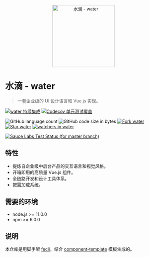 <p align="center">
  <a href="https://fe6.github.io/water">
    <img width="200" src="https://avatars2.githubusercontent.com/u/38205290?s=400&u=e73d0e918dbf3d73a31c09ac28a2aee1d32b3044&v=4)](https://fe6.github.io/water" alt="水滴 - water">
  </a>
</p>

# 水滴 - water

>一套企业级的 UI 设计语言和 Vue.js 实现。

[![water 持续集成](https://travis-ci.org/fe6/water.svg?branch=master)](https://travis-ci.org/fe6/water)
[![Codecov 单元测试覆盖](https://img.shields.io/codecov/c/github/fe6/water/master.svg?style=flat)](https://codecov.io/gh/fe6/water/branch/master)

![GitHub language count](https://img.shields.io/github/languages/count/fe6/water.svg)
![GitHub code size in bytes](https://img.shields.io/github/languages/code-size/fe6/water.svg)
[![Fork water](https://img.shields.io/github/forks/fe6/water.svg?style=flat&label=Fork)](https://github.com/fe6/water/fork) [![Star water](https://img.shields.io/github/stars/fe6/water.svg?style=flat&label=Star)](https://github.com/fe6/water/stargazers)
[![watchers in water](https://img.shields.io/github/watchers/fe6/water.svg?style=flat&label=Watch)](https://github.com/fe6/water/watchers)

[![Sauce Labs Test Status (for master branch)](https://badges.herokuapp.com/browsers?googlechrome=7&firefox=7&microsoftedge=10&iexplore=9&safari=10.10)](https://saucelabs.com/u/_wmhilton)

## 特性

- 提炼自企业级中后台产品的交互语言和视觉风格。
- 开箱即用的高质量 Vue.js 组件。
- 全链路开发和设计工具体系。
- 按需加载系统。

## 需要的环境

- node.js >= 11.0.0
- npm >= 6.0.0

## 说明

本仓库是用脚手架 [fecli](https://github.com/fe6/fecli)，结合 [component-template](https://github.com/fe6/component-template) 模板生成的。
